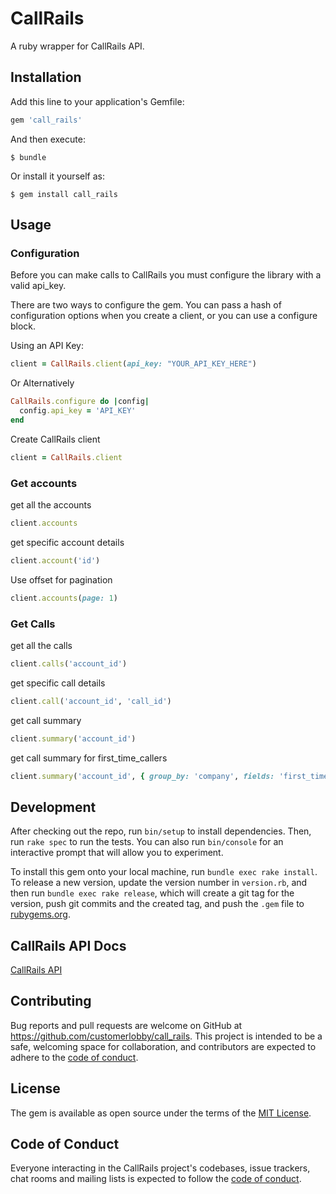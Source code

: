 # CallRails

A ruby wrapper for CallRails API.

## Installation

Add this line to your application's Gemfile:

```ruby
gem 'call_rails'
```

And then execute:

    $ bundle

Or install it yourself as:

    $ gem install call_rails

## Usage

### Configuration

Before you can make calls to CallRails you must configure the library with a valid api_key.

There are two ways to configure the gem. You can pass a hash of configuration options when you create a client, or you
can use a configure block.

Using an API Key:

```ruby
client = CallRails.client(api_key: "YOUR_API_KEY_HERE")
```

Or Alternatively

```ruby
CallRails.configure do |config|
  config.api_key = 'API_KEY'
end
```

Create CallRails client

```ruby
client = CallRails.client
```

### Get accounts

get all the accounts

```ruby
client.accounts
```

get specific account details

```ruby
client.account('id')
```

Use offset for pagination

 ```ruby
client.accounts(page: 1)
```

### Get Calls

get all the calls

```ruby
client.calls('account_id')
```

get specific call details

```ruby
client.call('account_id', 'call_id')
```

get call summary

```ruby
client.summary('account_id')
```

get call summary for first_time_callers

```ruby
client.summary('account_id', { group_by: 'company', fields: 'first_time_callers', start_date: Date.today - 23.months })
```

## Development

After checking out the repo, run `bin/setup` to install dependencies. Then, run `rake spec` to run the tests. You can
also run `bin/console` for an interactive prompt that will allow you to experiment.

To install this gem onto your local machine, run `bundle exec rake install`. To release a new version, update the
version number in `version.rb`, and then run `bundle exec rake release`, which will create a git tag for the version,
push git commits and the created tag, and push the `.gem` file to [rubygems.org](https://rubygems.org).

## CallRails API Docs
[CallRails API](https://apidocs.callrail.com/#getting-started)

## Contributing

Bug reports and pull requests are welcome on GitHub at https://github.com/customerlobby/call_rails. This project is
intended to be a safe, welcoming space for collaboration, and contributors are expected to adhere to
the [code of conduct](https://github.com/customerlobby/call_rails/blob/master/CODE_OF_CONDUCT.md).

## License

The gem is available as open source under the terms of the [MIT License](https://opensource.org/licenses/MIT).

## Code of Conduct

Everyone interacting in the CallRails project's codebases, issue trackers, chat rooms and mailing lists is expected to
follow the [code of conduct](https://github.com/customerlobby/call_rails/blob/master/CODE_OF_CONDUCT.md).
